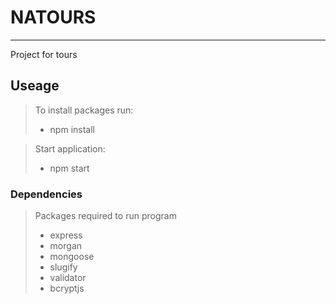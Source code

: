 # NATOURS
---
Project for tours

## Useage
> To install packages run:
> - npm install

> Start application:
> - npm start

### Dependencies

>Packages required to run program
> - express
> - morgan
> - mongoose
> - slugify
> - validator
> - bcryptjs